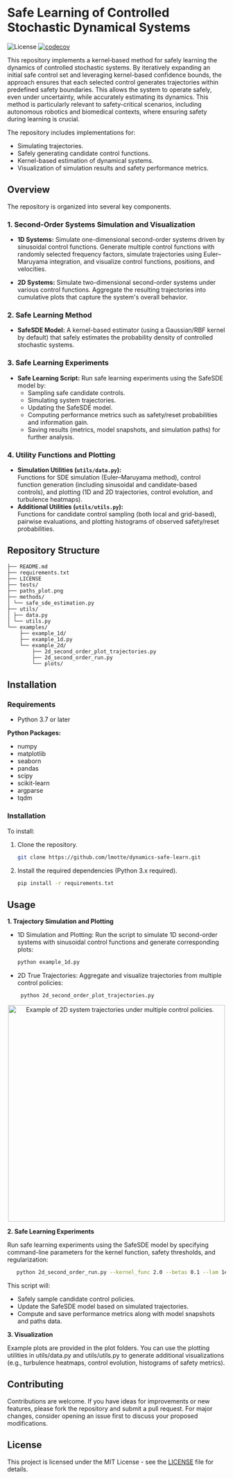 # Safe Learning of Controlled Stochastic Dynamical Systems

![License](https://img.shields.io/badge/License-MIT-black.svg)
[![codecov](https://codecov.io/gh/lmotte/dynamics-safe-learn/graph/badge.svg?token=NOS3LWTIT1)](https://codecov.io/gh/lmotte/dynamics-safe-learn)

This repository implements a kernel‐based method for safely learning the dynamics of controlled stochastic systems. By
iteratively expanding an initial safe control set and leveraging kernel-based confidence bounds, the approach ensures
that each selected control generates trajectories within predefined safety boundaries. This allows the system to operate
safely, even under uncertainty, while accurately estimating its dynamics. This method is particularly relevant
to safety-critical scenarios, including autonomous robotics and biomedical contexts, where
ensuring safety during learning is crucial.

The repository includes implementations for:

- Simulating trajectories.
- Safely generating candidate control functions.
- Kernel-based estimation of dynamical systems.
- Visualization of simulation results and safety performance metrics.

## Overview

The repository is organized into several key components.

### 1. Second-Order Systems Simulation and Visualization

- **1D Systems:** Simulate one-dimensional second-order systems driven by sinusoidal control functions. Generate multiple
  control functions with randomly selected frequency factors, simulate trajectories using Euler–Maruyama integration, and visualize
  control functions, positions, and velocities.

- **2D Systems:** Simulate two-dimensional second-order systems under various control functions. Aggregate the resulting
  trajectories
  into cumulative plots that capture the system's overall behavior.

### 2. Safe Learning Method

- **SafeSDE Model:** A kernel-based estimator (using a Gaussian/RBF kernel by default) that safely estimates the
  probability density of controlled stochastic systems.

### 3. Safe Learning Experiments

- **Safe Learning Script:** Run safe learning experiments using the SafeSDE model by:
    - Sampling safe candidate controls.
    - Simulating system trajectories.
    - Updating the SafeSDE model.
    - Computing performance metrics such as safety/reset probabilities and information gain.
    - Saving results (metrics, model snapshots, and simulation paths) for further analysis.

### 4. Utility Functions and Plotting

- **Simulation Utilities (`utils/data.py`):**  
  Functions for SDE simulation (Euler–Maruyama method), control function generation (including sinusoidal and
  candidate-based controls), and plotting (1D and 2D trajectories, control evolution, and turbulence heatmaps).
- **Additional Utilities (`utils/utils.py`):**  
  Functions for candidate control sampling (both local and grid-based), pairwise evaluations, and plotting histograms of
  observed safety/reset probabilities.

## Repository Structure

```text
├── README.md
├── requirements.txt
├── LICENSE
├── tests/
├── paths_plot.png
├── methods/
│ └── safe_sde_estimation.py
├── utils/
│ ├── data.py
│ └── utils.py
└── examples/
    ├── example_1d/
    ├── example_1d.py
    └── example_2d/
        ├── 2d_second_order_plot_trajectories.py
        ├── 2d_second_order_run.py
        └── plots/
```

## Installation

### Requirements

- Python 3.7 or later

**Python Packages:**

- numpy
- matplotlib
- seaborn
- pandas
- scipy
- scikit-learn
- argparse
- tqdm

### Installation

To install:

1. Clone the repository.
   ```bash
   git clone https://github.com/lmotte/dynamics-safe-learn.git
   ```
2. Install the required dependencies (Python 3.x required).
   ```bash
   pip install -r requirements.txt
    ```

## Usage

**1. Trajectory Simulation and Plotting**

- 1D Simulation and Plotting: Run the script to simulate 1D second-order systems with sinusoidal control functions and
  generate corresponding plots:
   ```bash
   python example_1d.py
    ```
- 2D True Trajectories: Aggregate and visualize trajectories from multiple control policies:
  ```bash
   python 2d_second_order_plot_trajectories.py
    ```

<p align="center">
<img src="examples/example_2d/true_trajectory_results/true_trajectories_seed_17.png" alt="Example of 2D system trajectories under multiple control policies." width="500">
</p>

**2. Safe Learning Experiments**

Run safe learning experiments using the SafeSDE model by specifying command-line parameters for the kernel function,
safety thresholds, and regularization:

```bash
   python 2d_second_order_run.py --kernel_func 2.0 --betas 0.1 --lam 1e-6
   ```

This script will:

- Safely sample candidate control policies.
- Update the SafeSDE model based on simulated trajectories.
- Compute and save performance metrics along with model snapshots and paths data.

**3. Visualization**

Example plots are provided in the plot folders. You can use the plotting utilities in utils/data.py and utils/utils.py
to generate additional visualizations (e.g., turbulence heatmaps, control evolution, histograms of safety metrics).

## Contributing

Contributions are welcome. If you have ideas for improvements or new features, please fork the repository and submit a
pull request. For major changes, consider opening an issue first to discuss your proposed modifications.

## License

This project is licensed under the MIT License - see the [LICENSE](LICENSE) file for details.